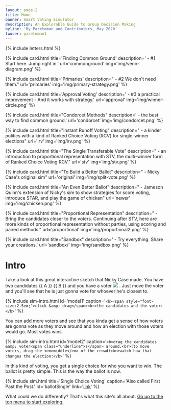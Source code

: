 ```yaml
---
layout: page-2
title: Home
banner: Smart Voting Simulator
description: An Explorable Guide to Group Decision Making
byline: 'By Paretoman and Contributors, May 2020'
twuser: paretoman1
---
```

{% include letters.html %}

{% include card.html title='Finding Common Ground' description=' - #1 Start here. Jump right in.' url='commonground' img='img/venn-diagram.png' %}

{% include card.html title='Primaries' description=" - #2 We don't need them." url='primaries' img='img/primary-strategy.png' %}

{% include card.html title='Approval Voting' description=' - #3 a practical improvement - And it works with strategy.' url='approval' img='img/winner-circle.png' %}

{% include card.html title="Condorcet Methods" description=' - the best way to find common ground.' url='condorcet' img='img/condorcet.png' %}

{% include card.html title="Instant Runoff Voting" description=" - a kinder politics with a kind of Ranked Choice Voting (RCV) for single-winner elections" url='irv' img='img/irv.png' %}

{% include card.html title="The Single Transferable Vote" description=" - an introduction to proportional representation with STV, the multi-winner form of Ranked Choice Voting RCV." url='stv' img='img/stv.png' %}

{% include card.html title="To Build a Better Ballot" description=" - Nicky Case's original sim" url='original' img='img/split-vote.png' %}

{% include card.html title="An Even Better Ballot" description=" - Jameson Quinn's extension of Nicky's sim to show strategies for score voting, introduce STAR, and play the game of chicken" url='newer' img='img/chicken.png' %}

{% include card.html title="Proportional Representation" description=" - Bring the candidates closer to the voters. Continuing after STV, here are more kinds of proportional representation without parties, using scoring and paired methods." url='proportional' img='img/proportional2.png' %}

{% include card.html title="Sandbox" description=' - Try everything.  Share your creations.' url='sandbox/' img='img/sandbox.png' %}



# Intro

Take a look at this great interactive sketch that Nicky Case made. You have two candidates  {{ A }} {{ B }} and you have a voter <img src="play/img/voter.png" />  . Just move the voter and you'll see that he is just gonna vote for whoever he's closest to.

{% include sim-intro.html id='model1' caption='`<b><span style="font-size:2.5em;">click &amp; drag</span><br>the candidates and the voter:</b>`' %}

You can add more voters and see that you kinda get a sense of how voters are gonna vote as they move around and how an election with those voters would go. Most votes wins.

{% include sim-intro.html id='model2' caption='`<b>drag the candidates &amp; voter<span class="underline">s</span> around.<br>(to move voters, drag the <em>middle</em> of the crowd)<br>watch how that changes the election:</b>`' %}

In this kind of voting, you get a single choice for who you want to win. The ballot is pretty simple. This is the way the ballot is now.

{% include sim.html title='Single Choice Voting' caption='Also called First Past the Post.' id='ballotSingle' link='[link](http://127.0.0.1:8000/sandbox/?v=2.5&m=H4sIAAAAAAAAA3VRQWrEMAz8i84-RLZkJzn3AT30FnLYdlMaCNllN0tZSvv2Sp4WCiUEIsmSxjPjD2qoH4aSA0sZw8DKlollkT3TcQzEPsKlDdy2Xifqm0BS_0o9B8o20YR_n82W3U672-l2O9zUS9kZeRlRghCDEStCrszYCLBYtOuSha42o-HYYeQ6EyMCYKKg0roQMw4LqhaVoUTzoalE2S0BUgJSAlICUjKkwczEYMYq8BKkcojWEofzGXF5Llfib2KAQ_JE6p78hRQolYJnAUXp6qHCMGUE0FPQ058XxBMqhGqp_BR2KYTmBgEiM1zPQMlaJTi5DIgMBhlWFzAo2C2xIj0fluW0Pd3PE_X0uNwuh2Xe7hTo-nZ6f5iuL5f5vM2n1bpft_U4vc7rdKTPbxSiHLmuAgAA)' %}

What could we do differently? That's what this site's all about. [Go up to the top menu to start exploring.](index#content)